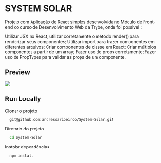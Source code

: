 # SYSTEM SOLAR

Projeto com Aplicação de React simples desenvolvida no Módulo de Front-end do curso de Desenvolvimento Web da Trybe, onde foi possivel :

Utilizar JSX no React, utilizar corretamente o método render() para renderizar seus componentes;
Utilizar import para trazer componentes em diferentes arquivos;
Criar componentes de classe em React;
Criar múltiplos componentes a partir de um array;
Fazer uso de props corretamente;
Fazer uso de PropTypes para validar as props de um componente.

  
## Preview

 <img src="./src/img/systemsolar.gif"/>

## Run Locally

Clonar o projeto

```bash
  git@github.com:andressaribeiroo/System-Solar.git
```

Diretório do projeto

```bash
  cd System-Solar
```

Instalar dependências

```bash
  npm install
```